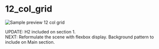 # 12_col_grid

![Sample preview 12 col grid](https://arianzargaran.github.io/12_col_grid/css/styling/preview1.png)

UPDATE: H2 included on section 1.<br>
NEXT: Reformulate the scene with flexbox display. Background pattern to include on Main section.
